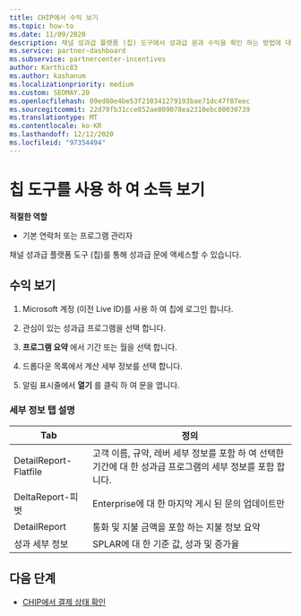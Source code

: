 ```yaml
---
title: CHIP에서 수익 보기
ms.topic: how-to
ms.date: 11/09/2020
description: 채널 성과급 플랫폼 (칩) 도구에서 성과급 문과 수익을 확인 하는 방법에 대해 알아봅니다.
ms.service: partner-dashboard
ms.subservice: partnercenter-incentives
author: Karthic83
ms.author: kashanum
ms.localizationpriority: medium
ms.custom: SEOMAY.20
ms.openlocfilehash: 09ed80e4be53f210341279193bae71dc47f87eec
ms.sourcegitcommit: 22d79fb31cce852ae809078ea2310ebc80030739
ms.translationtype: MT
ms.contentlocale: ko-KR
ms.lasthandoff: 12/12/2020
ms.locfileid: "97354494"
---
```

# <a name="view-earnings-using-the-chip-tool"></a>칩 도구를 사용 하 여 소득 보기

**적절한 역할**

- 기본 연락처 또는 프로그램 관리자

채널 성과급 플랫폼 도구 (칩)를 통해 성과급 문에 액세스할 수 있습니다.

## <a name="view-earnings"></a>수익 보기

1. Microsoft 계정 (이전 Live ID)를 사용 하 여 칩에 로그인 합니다.

2. 관심이 있는 성과급 프로그램을 선택 합니다.

3. **프로그램 요약** 에서 기간 또는 월을 선택 합니다. 
1. 드롭다운 목록에서 계산 세부 정보를 선택 합니다.
1.  알림 표시줄에서 **열기** 를 클릭 하 여 문을 엽니다.

### <a name="explanation-of-details-tabs"></a>세부 정보 탭 설명

|**Tab**|**정의**|
|-------------|--------------------------|
|DetailReport-Flatfile|고객 이름, 규약, 레버 세부 정보를 포함 하 여 선택한 기간에 대 한 성과급 프로그램의 세부 정보를 포함 합니다.|
|DeltaReport-피벗|Enterprise에 대 한 마지막 게시 된 문의 업데이트만|
|DetailReport|통화 및 지불 금액을 포함 하는 지불 정보 요약|
|성과 세부 정보|SPLAR에 대 한 기준 값, 성과 및 증가율|

## <a name="next-steps"></a>다음 단계

- [CHIP에서 결제 상태 확인](chip-payment-status.md)